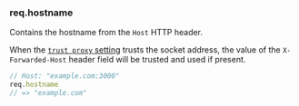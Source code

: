 <h3 id='req.hostname'>req.hostname</h3>

Contains the hostname from the `Host` HTTP header.

When the [`trust proxy` setting](/4x/api.html#trust.proxy.options.table) trusts
the socket address, the value of the `X-Forwarded-Host` header field will be
trusted and used if present.

~~~js
// Host: "example.com:3000"
req.hostname
// => "example.com"
~~~
